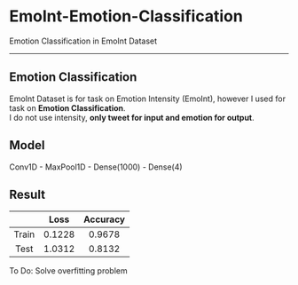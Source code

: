 # EmoInt-Emotion-Classification
Emotion Classification in EmoInt Dataset
<hr/>

## Emotion Classification
EmoInt Dataset is for task on Emotion Intensity (EmoInt), however I used for task on **Emotion Classification**.<br>
I do not use intensity, **only tweet for input and emotion for output**.

## Model
Conv1D - MaxPool1D - Dense(1000) - Dense(4)


## Result
|       | Loss   | Accuracy |
| :---: | :----: | :------: |
| Train | 0.1228 | 0.9678   |
| Test  | 1.0312 | 0.8132   |

To Do: Solve overfitting problem
